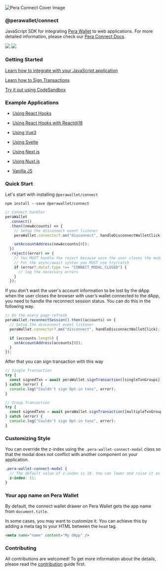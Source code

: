 ![Pera Connect Cover Image](https://user-images.githubusercontent.com/54077855/179966121-bd9295c3-5f61-4203-b13f-851434e72d35.png)

### @perawallet/connect

JavaScript SDK for integrating [Pera Wallet](https://perawallet.app) to web applications. For more detailed information, please check our [Pera Connect Docs](https://docs.perawallet.app/references/pera-connect/).

[![](https://img.shields.io/npm/v/@perawallet/connect?style=flat-square)](https://www.npmjs.com/package/@perawallet/connect) [![](https://img.shields.io/bundlephobia/min/@perawallet/connect?style=flat-square)](https://www.npmjs.com/package/@perawallet/connect)

### Getting Started

[Learn how to integrate with your JavaScript application](#guide)

[Learn how to Sign Transactions](#sign-transaction)

[Try it out using CodeSandbox](#example-applications)

### Example Applications

- [Using React Hooks](https://codesandbox.io/s/perawallet-connect-react-demo-zlvokc)

- [Using React Hooks with React@18](https://codesandbox.io/s/perawallet-connect-react-18-demo-tig2md)

- [Using Vue3](https://codesandbox.io/s/perawallet-connect-vue3-demo-yiyw4b)

- [Using Svelte](https://codesandbox.io/s/perawallet-connect-svelte-demo-ys1m4x)

- [Using Next.js](https://codesandbox.io/s/perawallet-connect-next-js-demo-ryhbdb)

- [Using Nuxt.js](https://codesandbox.io/s/perawallet-connect-nuxt-js-demo-s65z58)

- [Vanilla JS](https://codesandbox.io/s/perawallet-connect-vanillajs-demo-s5pjeo)

### Quick Start

Let's start with installing `@perawallet/connect`

```
npm install --save @perawallet/connect
```

```jsx
// Connect handler
peraWallet
  .connect()
  .then((newAccounts) => {
    // Setup the disconnect event listener
    peraWallet.connector?.on("disconnect", handleDisconnectWalletClick);

    setAccountAddress(newAccounts[0]);
  })
  .reject((error) => {
    // You MUST handle the reject because once the user closes the modal, peraWallet.connect() promise will be rejected.
    // For the async/await syntax you MUST use try/catch
    if (error?.data?.type !== "CONNECT_MODAL_CLOSED") {
      // log the necessary errors
    }
  });
```

If you don't want the user's account information to be lost by the dApp when the user closes the browser with user’s wallet connected to the dApp, you need to handle the reconnect session status. You can do this in the following way.

```jsx
// On the every page refresh
peraWallet.reconnectSession().then((accounts) => {
  // Setup the disconnect event listener
  peraWallet.connector?.on("disconnect", handleDisconnectWalletClick);

  if (accounts.length) {
    setAccountAddress(accounts[0]);
  }
});
```

After that you can sign transaction with this way

```jsx
// Single Transaction
try {
  const signedTxn = await peraWallet.signTransaction([singleTxnGroups]);
} catch (error) {
  console.log("Couldn't sign Opt-in txns", error);
}

// Group Transaction
try {
  const signedTxns = await peraWallet.signTransaction([multipleTxnGroups]);
} catch (error) {
  console.log("Couldn't sign Opt-in txns", error);
}
```

### Customizing Style

You can override the z-index using the `.pera-wallet-connect-modal` class so that the modal does not conflict with another component on your application.

```scss
.pera-wallet-connect-modal {
  // The default value of z-index is 10. You can lower and raise it as much as you want.
  z-index: 11;
}
```

### Your app name on Pera Wallet

By default, the connect wallet drawer on Pera Wallet gets the app name from `document.title`.

In some cases, you may want to customize it. You can achieve this by adding a meta tag to your HTML between the `head` tag.

```html
<meta name="name" content="My dApp" />
```

### Contributing

All contributions are welcomed! To get more information about the details, please read the [contribution](./CONTRIBUTING.md) guide first.
